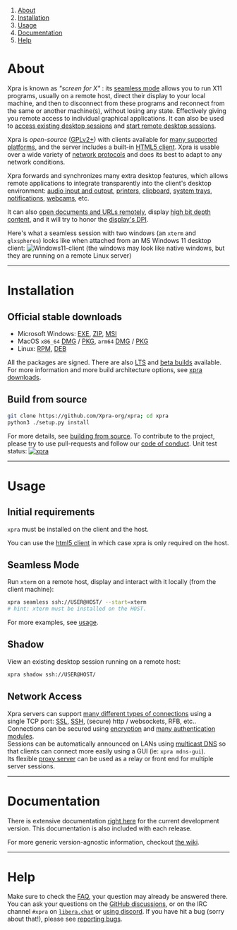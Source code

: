 1. [About](#about)
2. [Installation](#installation)
3. [Usage](#usage)
4. [Documentation](#documentation)
5. [Help](#help)

# About
Xpra is known as _"screen for X"_ : its [seamless mode](docs/Usage/Seamless.md) allows you to run X11 programs,
usually on a remote host, direct their display to your local machine,
and then to disconnect from these programs and reconnect from the same or another machine(s),
without losing any state.
Effectively giving you remote access to individual graphical applications.
It can also be used to
[access existing desktop sessions](docs/Usage/Shadow.md) and [start remote desktop sessions](docs/Usage/Desktop.md).

Xpra is _open-source_ ([GPLv2+](COPYING)) with clients available for [many supported platforms](https://github.com/Xpra-org/xpra/wiki/Platforms),
and the server includes a built-in [HTML5 client](https://github.com/Xpra-org/xpra-html5).
Xpra is usable over a wide variety of [network protocols](docs/Network/README.md) and does its best to adapt to any network conditions.

Xpra forwards and synchronizes many extra desktop features, which allows remote applications
to integrate transparently into the client's desktop environment:
[audio input and output](docs/Features/Audio.md), [printers](docs/Features/Printing.md), [clipboard](docs/Features/Clipboard.md),
[system trays](docs/Features/System-Tray.md), [notifications](docs/Features/Notifications.md), [webcams](docs/Features/Webcam.md), etc.

It can also [open documents and URLs remotely](docs/Features/File-Transfers.md),
display [high bit depth content](docs/Features/Image-Depth.md),
and it will try to honor the [display's DPI](docs/Features/DPI.md).

Here's what a seamless session with two windows (an `xterm` and `glxspheres`)
looks like when attached from an MS Windows 11 desktop client:
![Windows11-client](docs/images/screenshots/win11-glxspheres.png)
(the windows may look like native windows, but they are running on a remote Linux server)

---

# Installation
## Official stable downloads
* Microsoft Windows: [EXE](https://xpra.org/stable/windows/Xpra-x86_64_Setup.exe), [ZIP](https://xpra.org/stable/windows/Xpra.zip), [MSI](https://xpra.org/stable/windows/Xpra-x86_64.msi)
* MacOS `x86_64` [DMG](https://xpra.org/stable/MacOS/x86_64/Xpra.dmg) / [PKG](https://xpra.org/stable/MacOS/x86_64/Xpra.pkg), `arm64` [DMG](https://xpra.org/stable/MacOS/arm64/Xpra.dmg) / [PKG](https://xpra.org/stable/MacOS/arm64/Xpra.pkg)
* Linux: [RPM](https://github.com/Xpra-org/xpra/wiki/Download#-for-rpm-distributions), [DEB](https://github.com/Xpra-org/xpra/wiki/Download#-for-debian-based-distributions)

All the packages are signed. There are also [LTS](https://xpra.org/lts) and [beta builds](https://xpra.org/beta) available. \
For more information and more build architecture options, see [xpra downloads](https://github.com/Xpra-org/xpra/wiki/Download).

## Build from source
```sh
git clone https://github.com/Xpra-org/xpra; cd xpra
python3 ./setup.py install
```
For more details, see [building from source](https://github.com/Xpra-org/xpra/tree/master/docs/Build).
To contribute to the project, please try to use pull-requests and follow our [code of conduct](CODE_OF_CONDUCT.md).
Unit test status:
[![xpra](https://github.com/Xpra-org/xpra/actions/workflows/test.yml/badge.svg)](https://github.com/Xpra-org/xpra/actions/workflows/test.yml)

---

# Usage
## Initial requirements
`xpra` must be installed on the client and the host.

You can use the [html5 client](https://github.com/Xpra-org/xpra-html5) in which case xpra is only required on the host.

## Seamless Mode
Run `xterm` on a remote host, display and interact with it locally (from the client machine):
```sh
xpra seamless ssh://USER@HOST/ --start=xterm
# hint: xterm must be installed on the HOST.
```
For more examples, see [usage](docs/Usage/README.md).

## Shadow
View an existing desktop session running on a remote host:
```sh
xpra shadow ssh://USER@HOST/
```

## Network Access
Xpra servers can support [many different types of connections](docs/Network/README.md) using a single TCP port:
[SSL](docs/Network/SSL.md), [SSH](docs/Network/SSH.md), (secure) http / websockets, RFB, etc..\
Connections can be secured using [encryption](docs/Network/Encryption.md) and [many authentication modules](docs/Usage/Authentication.md).\
Sessions can be automatically announced on LANs using [multicast DNS](docs/Network/Multicast-DNS.md)
so that clients can connect more easily using a GUI (ie: `xpra mdns-gui`).\
Its flexible [proxy server](docs/Usage/Proxy-Server.md) can be used as a relay or front end for multiple server sessions.

---

# Documentation
There is extensive documentation [right here](docs) for the current development version.
This documentation is also included with each release.

For more generic version-agnostic information, checkout [the wiki](https://github.com/Xpra-org/xpra/wiki).

---

# Help
Make sure to check the [FAQ](./docs/FAQ.md), your question may already be answered there.
You can ask your questions on the [GitHub discussions](https://github.com/orgs/Xpra-org/discussions), or on the IRC channel `#xpra` on [`libera.chat`](https://libera.chat)
or [using discord](https://discord.gg/w53cmb34rd).
If you have hit a bug (sorry about that!), please see [reporting bugs](https://github.com/Xpra-org/xpra/wiki/Reporting-Bugs).
